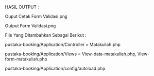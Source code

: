 HASIL OUTPUT :

Ouput Cetak Form Validasi.png

Output Form Validasi.png

File Yang Ditambahkan Sebagai Berikut :

pustaka-booking/Application/Controller = Matakuliah.php

pustaka-booking/Application/Views = View-data-matakuliah.php, View-form-matakuliah.php

pustaka-booking/Application/config/autoload.php
